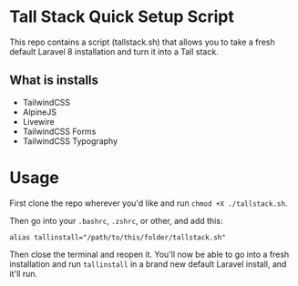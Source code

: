 # Tall Stack Quick Setup Script

This repo contains a script (tallstack.sh) that allows you to take a fresh default Laravel 8 installation and turn it into a Tall stack.

## What is installs

- TailwindCSS
- AlpineJS
- Livewire
- TailwindCSS Forms
- TailwindCSS Typography

# Usage

First clone the repo wherever you'd like and run `chmod +X ./tallstack.sh`.

Then go into your `.bashrc`, `.zshrc`, or other, and add this:

`alias tallinstall="/path/to/this/folder/tallstack.sh"`

Then close the terminal and reopen it. You'll now be able to go into a fresh installation and run `tallinstall` in a brand new default Laravel install, and it'll run.